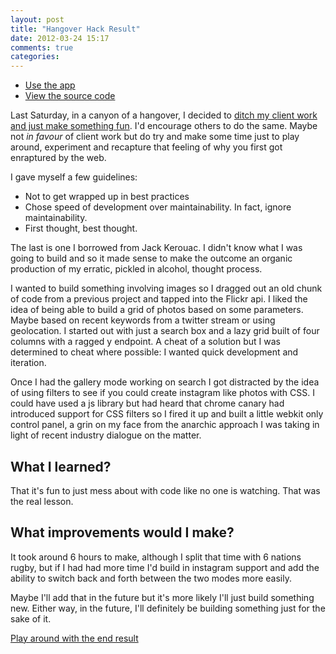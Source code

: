 ```yaml
---
layout: post
title: "Hangover Hack Result"
date: 2012-03-24 15:17
comments: true
categories: 
---
```


- <a class="btn btn-external btn-photo" href="http://ianfeather.co.uk/playground/image-play/">Use the app</a>
- <a class="btn btn-external btn-github" href="https://github.com/Ianfeather/image-play">View the source code</a>

Last Saturday, in a canyon of a hangover, I decided to <a href="http://ianfeather.co.uk/hangover-hack/">ditch my client work and just make something fun</a>. I'd encourage others to do the same. Maybe not <I>in favour</I> of client work but do try and make some time just to play around, experiment and recapture that feeling of why you first got enraptured by the web.

I gave myself a few guidelines:

- Not to get wrapped up in best practices
- Chose speed of development over maintainability. In fact, ignore maintainability.
- First thought, best thought.


The last is one I borrowed from Jack Kerouac. I didn't know what I was going to build and so it made sense to make the outcome an organic production of my erratic, pickled in alcohol, thought process.

I wanted to build something involving images so I dragged out an old chunk of code from a previous project and tapped into the Flickr api. I liked the idea of being able to build a grid of photos based on some parameters. Maybe based on recent keywords from a twitter stream or using geolocation. I started out with just a search box and a lazy grid built of four columns with a ragged y endpoint. A cheat of a solution but I was determined to cheat where possible: I wanted quick development and iteration.

Once I had the gallery mode working on search I got distracted by the idea of using filters to see if you could create instagram like photos with CSS. I could have used a js library but had heard that chrome canary had introduced support for CSS filters so I fired it up and built a little webkit only control panel, a grin on my face from the anarchic approach I was taking in light of recent industry dialogue on the matter.

## What I learned?

That it's fun to just mess about with code like no one is watching. That was the real lesson. 

## What improvements would I make?

It took around 6 hours to make, although I split that time with 6 nations rugby, but if I had had more time I'd build in instagram support and add the ability to switch back and forth between the two modes more easily.

Maybe I'll add that in the future but it's more likely I'll just build something new. Either way, in the future, I'll definitely be building something just for the sake of it.

<a href="http://ianfeather.co.uk/playground/image-play/">Play around with the end result</a>
